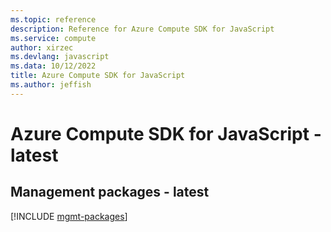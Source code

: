```yaml
---
ms.topic: reference
description: Reference for Azure Compute SDK for JavaScript
ms.service: compute
author: xirzec
ms.devlang: javascript
ms.data: 10/12/2022
title: Azure Compute SDK for JavaScript
ms.author: jeffish
---
```

# Azure Compute SDK for JavaScript - latest

## Management packages - latest
[!INCLUDE [mgmt-packages](compute-mgmt-index.md)]